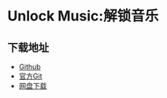 # Unlock Music:解锁音乐
## 下载地址
- [Github](https://github.com/ipid/unlock-music)
- [官方Git](https://git.unlock-music.dev/um/web/releases)
- [网盘下载](https://pzjpzjpzj.lanzoum.com/ivBXk2rpz99i)